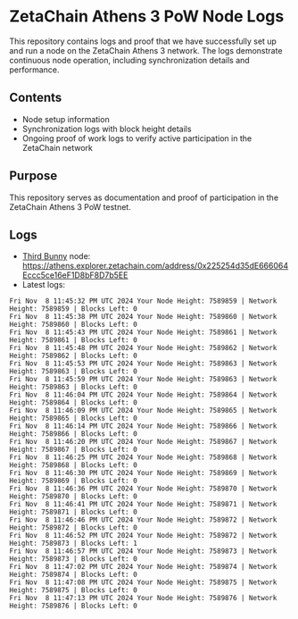 # ZetaChain Athens 3 PoW Node Logs
This repository contains logs and proof that we have successfully set up and run a node on the ZetaChain Athens 3 network. The logs demonstrate continuous node operation, including synchronization details and performance.

## Contents
- Node setup information
- Synchronization logs with block height details
- Ongoing proof of work logs to verify active participation in the ZetaChain network

## Purpose
This repository serves as documentation and proof of participation in the ZetaChain Athens 3 PoW testnet.

## Logs

- [Third Bunny](https://thirdbunny.xyz/) node: https://athens.explorer.zetachain.com/address/0x225254d35dE666064Eccc5ce16eF1D8bF8D7b5EE
- Latest logs:
```
Fri Nov  8 11:45:32 PM UTC 2024 Your Node Height: 7589859 | Network Height: 7589859 | Blocks Left: 0
Fri Nov  8 11:45:38 PM UTC 2024 Your Node Height: 7589860 | Network Height: 7589860 | Blocks Left: 0
Fri Nov  8 11:45:43 PM UTC 2024 Your Node Height: 7589861 | Network Height: 7589861 | Blocks Left: 0
Fri Nov  8 11:45:48 PM UTC 2024 Your Node Height: 7589862 | Network Height: 7589862 | Blocks Left: 0
Fri Nov  8 11:45:53 PM UTC 2024 Your Node Height: 7589863 | Network Height: 7589863 | Blocks Left: 0
Fri Nov  8 11:45:59 PM UTC 2024 Your Node Height: 7589863 | Network Height: 7589863 | Blocks Left: 0
Fri Nov  8 11:46:04 PM UTC 2024 Your Node Height: 7589864 | Network Height: 7589864 | Blocks Left: 0
Fri Nov  8 11:46:09 PM UTC 2024 Your Node Height: 7589865 | Network Height: 7589865 | Blocks Left: 0
Fri Nov  8 11:46:14 PM UTC 2024 Your Node Height: 7589866 | Network Height: 7589866 | Blocks Left: 0
Fri Nov  8 11:46:20 PM UTC 2024 Your Node Height: 7589867 | Network Height: 7589867 | Blocks Left: 0
Fri Nov  8 11:46:25 PM UTC 2024 Your Node Height: 7589868 | Network Height: 7589868 | Blocks Left: 0
Fri Nov  8 11:46:30 PM UTC 2024 Your Node Height: 7589869 | Network Height: 7589869 | Blocks Left: 0
Fri Nov  8 11:46:36 PM UTC 2024 Your Node Height: 7589870 | Network Height: 7589870 | Blocks Left: 0
Fri Nov  8 11:46:41 PM UTC 2024 Your Node Height: 7589871 | Network Height: 7589871 | Blocks Left: 0
Fri Nov  8 11:46:46 PM UTC 2024 Your Node Height: 7589872 | Network Height: 7589872 | Blocks Left: 0
Fri Nov  8 11:46:52 PM UTC 2024 Your Node Height: 7589872 | Network Height: 7589873 | Blocks Left: 1
Fri Nov  8 11:46:57 PM UTC 2024 Your Node Height: 7589873 | Network Height: 7589873 | Blocks Left: 0
Fri Nov  8 11:47:02 PM UTC 2024 Your Node Height: 7589874 | Network Height: 7589874 | Blocks Left: 0
Fri Nov  8 11:47:08 PM UTC 2024 Your Node Height: 7589875 | Network Height: 7589875 | Blocks Left: 0
Fri Nov  8 11:47:13 PM UTC 2024 Your Node Height: 7589876 | Network Height: 7589876 | Blocks Left: 0
```
